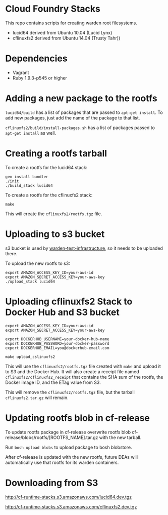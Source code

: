 Cloud Foundry Stacks
====================

This repo contains scripts for creating warden root filesystems.
* lucid64 derived from Ubuntu 10.04 (Lucid Lynx)
* cflinuxfs2 derived from Ubuntu 14.04 (Trusty Tahr))

# Dependencies

* Vagrant
* Ruby 1.9.3-p545 or higher

# Adding a new package to the rootfs

`lucid64/build` has a list of packages that are passed to `apt-get install`.
To add new packages, just add the name of the package to that list.

`cflinuxfs2/build/install-packages.sh` has a list of packages passed to `apt-get install` as well.

# Creating a rootfs tarball

To create a rootfs for the lucid64 stack:

```shell
gem install bundler
./init
./build_stack lucid64
```

To create a rootfs for the cflinuxfs2 stack:

```shell
make
```

This will create the `cflinuxfs2/rootfs.tgz` file.

# Uploading to s3 bucket

s3 bucket is used by [warden-test-infrastructure](https://github.com/cloudfoundry/warden-test-infrastructure), so it needs to be uploaded there.

To upload the new rootfs to s3:

```shell
export AMAZON_ACCESS_KEY_ID=your-aws-id
export AMAZON_SECRET_ACCESS_KEY=your-aws-key
./upload_stack lucid64
```

# Uploading cflinuxfs2 Stack to Docker Hub and S3 bucket

```shell
export AMAZON_ACCESS_KEY_ID=your-aws-id
export AMAZON_SECRET_ACCESS_KEY=your-aws-key

export DOCKERHUB_USERNAME=your-docker-hub-name
export DOCKERHUB_PASSWORD=your-docker-password
export DOCKERHUB_EMAIL=you@dockerhub-email.com

make upload_cslinuxfs2
```

This will use the `cflinuxfs2/rootfs.tgz` file created with `make` and upload it to S3 and the Docker Hub. It will also create a receipt file named `cflinuxfs2/cflinuxfs2_receipt` that contains the SHA sum of the rootfs, the Docker image ID, and the ETag value from S3.

This will remove the `cflinuxfs2/rootfs.tgz` file, but the tarball `cflinuxfs2.tar.gz` will remain.

# Updating rootfs blob in cf-release

To update rootfs package in cf-release overwrite rootfs blob cf-release/blobs/rootfs/[ROOTFS_NAME].tar.gz with the new tarball.

Run `bosh upload blobs` to upload package to bosh blobstore.

After cf-release is updated with the new rootfs, future DEAs will automatically use that rootfs for its warden containers.

# Downloading from S3

http://cf-runtime-stacks.s3.amazonaws.com/lucid64.dev.tgz

http://cf-runtime-stacks.s3.amazonaws.com/cflinuxfs2.dev.tgz
